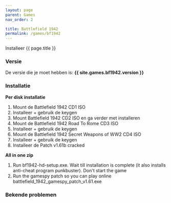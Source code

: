 ```yaml
---
layout: page
parent: Games
nav_order: 2

title: Battlefield 1942
permalink: /games/bf1942
---
```


Installeer {{ page.title }}

### Versie

De versie die je moet hebben is: **{{ site.games.bf1942.version }}**

### Installatie


**Per disk installatie**

1. Mount de Battlefield 1942 CD1 ISO
2. Installeer + gebruik de keygen
3. Mount Battlefield 1942 CD2 ISO en ga verder met installeren
4. Mount de Battlefield 1942 Road To Rome CD3 ISO
5. Installeer + gebruik de keygen
6. Mount de Battlefield 1942 Secret Weapons of WW2 CD4 ISO
7. Installeer + gebruik de keygen
8. Installeer de  Patch v1.61b cracked

**All in one zip**

1. Run bf1942-hd-setup.exe. Wait till installation is complete (it also installs anti-cheat program punkbuster). Don't start the game
2. Run the gamespy patch so you can play online battlefield_1942_gamespy_patch_v1.61.exe

### Bekende problemen
